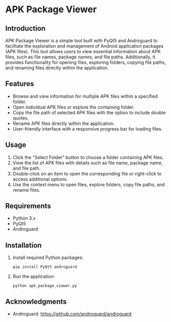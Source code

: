 # APK Package Viewer

## Introduction
APK Package Viewer is a simple tool built with PyQt5 and Androguard to facilitate the exploration and management of Android application packages (APK files). This tool allows users to view essential information about APK files, such as file names, package names, and file paths. Additionally, it provides functionality for opening files, exploring folders, copying file paths, and renaming files directly within the application.

## Features
- Browse and view information for multiple APK files within a specified folder.
- Open individual APK files or explore the containing folder.
- Copy the file path of selected APK files with the option to include double quotes.
- Rename APK files directly within the application.
- User-friendly interface with a responsive progress bar for loading files.

## Usage
1. Click the "Select Folder" button to choose a folder containing APK files.
2. View the list of APK files with details such as file name, package name, and file path.
3. Double-click on an item to open the corresponding file or right-click to access additional options.
4. Use the context menu to open files, explore folders, copy file paths, and rename files.

## Requirements
- Python 3.x
- PyQt5
- Androguard

## Installation
1. Install required Python packages:
   
   `pip install PyQt5 androguard`

2. Run the application:

     `python apk_package_viewer.py`

## Acknowledgments

- Androguard: https://github.com/androguard/androguard

